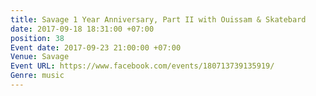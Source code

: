 ```yaml
---
title: Savage 1 Year Anniversary, Part II with Ouissam & Skatebard
date: 2017-09-18 18:31:00 +07:00
position: 38
Event date: 2017-09-23 21:00:00 +07:00
Venue: Savage
Event URL: https://www.facebook.com/events/180713739135919/
Genre: music
---
```


